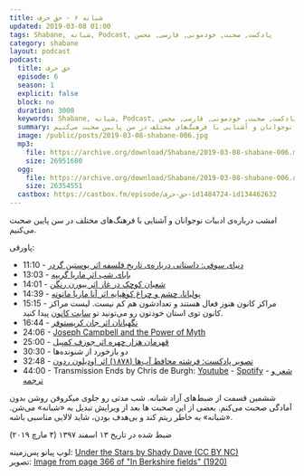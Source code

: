 ```yaml
---
title: شبانه ۶ - حق حرف
updated: 2019-03-08 01:00
tags: Shabane, شبانه, Podcast, پادکست, صحبت, خودمونی, فارسی, محسن
category: shabane
layout: podcast
podcast:
  title: حق حرف
  episode: 6
  season: 1
  explicit: false
  block: no
  duration: 3000
  keywords: Shabane, شبانه, Podcast, پادکست, صحبت, خودمونی, فارسی, محسن
  summary: امشب درباره‌ی ادبیات نوجوانان و آشنایی با فرهنگ‌های مختلف در سن پایین صحبت می‌کنیم.
  image: /public/posts/2019-03-08-shabane-006.jpg
  mp3:
    file: https://archive.org/download/Shabane/2019-03-08-shabane-006.mp3
    size: 26951680
  ogg:
    file: https://archive.org/download/Shabane/2019-03-08-shabane-006.ogg
    size: 26354551
  castbox: https://castbox.fm/episode/حق-حرف-id1484724-id134462632
---
```

امشب درباره‌ی ادبیات نوجوانان و آشنایی با فرهنگ‌های مختلف در سن پایین صحبت می‌کنیم.

<!--more-->

پاورقی:
* 11:10 - [دنیای سوفی: داستانی درباره‌ی تاریخ فلسفه اثر یوستین گردر](https://mehsen.ir/buy/sofi)
* 13:03 - [بابای شب اثر ماریا گریپه](https://www.goodreads.com/book/show/27504587)
* 14:01 - [شعبان کوچک در غار اثر بیورن رنگن](https://www.goodreads.com/book/show/8848321)
* 14:39 - [پولیانا، چشم و چراغ کوهپایه اثر آنا ماریا ماتوته](https://www.goodreads.com/book/show/237485._)
* 15:15 - مراکز کانون هنوز فعال هستند و تعدادشون هم کم نیست. لیست مراکز کانون توی استان خودتون رو می‌تونید تو [سایت کانون](http://www.kanoonnews.ir/) پیدا کنید.
* 16:44 - [نگهبانان اثر جان کریستوفر](https://www.goodreads.com/book/show/2178442._)
* 24:06 - [Joseph Campbell and the Power of Myth](https://www.imdb.com/title/tt0296362/)
* 25:00 - [قهرمان هزار چهره اثر جوزف کمپبل](https://www.goodreads.com/book/show/8329899)
* 30:30 - دو بازخورد از شنونده‌ها
* 32:48 - [تصویر پادکست: فرشته محافظ آب‌ها (۱۸۷۸) اثر اودیلون ردون](https://www.artic.edu/artworks/90316/guardian-spirit-of-the-waters)
* 44:00 - Transmission Ends by Chris de Burgh: [Youtube](https://www.youtube.com/watch?v=qtkWn3cndZQ&list=PLflfic2qZOnFwXMG_kqBzkzPgFyC8EMqy) - [Spotify](https://open.spotify.com/track/2ghq6CcOnJK5IpVihGiukf
) - [شعر و ترجمه](https://lyricstranslate.com/en/transmission-nds-%D9%BE%D8%A7%DB%8C%D8%A7%D9%86-%D8%A7%D8%B1%D8%AA%D8%A8%D8%A7%D8%B7.html)


ششمین قسمت از ضبط‌های آزاد شبانه. شب مدتی رو جلوی میکروفن روشن بدون آمادگی صحبت می‌کنم. بعضی از این صحبت ها بعد از ویرایش تبدیل به «شبانه» می‌شن. «شبانه» به خاطر ریتم کند و بی‌هدف بودن، شاید لالایی مناسبی باشه.

ضبط شده در تاریخ ۱۳ اسفند ۱۳۹۷ (۴ مارچ ۲۰۱۹)


لوپ پیانو پس‌زمینه: [Under the Stars by Shady Dave (CC BY NC)](https://freesound.org/people/ShadyDave/sounds/325108/)  
تصویر: [Image from page 366 of "In Berkshire fields" (1920)](https://www.flickr.com/photos/internetarchivebookimages/14780621154)
